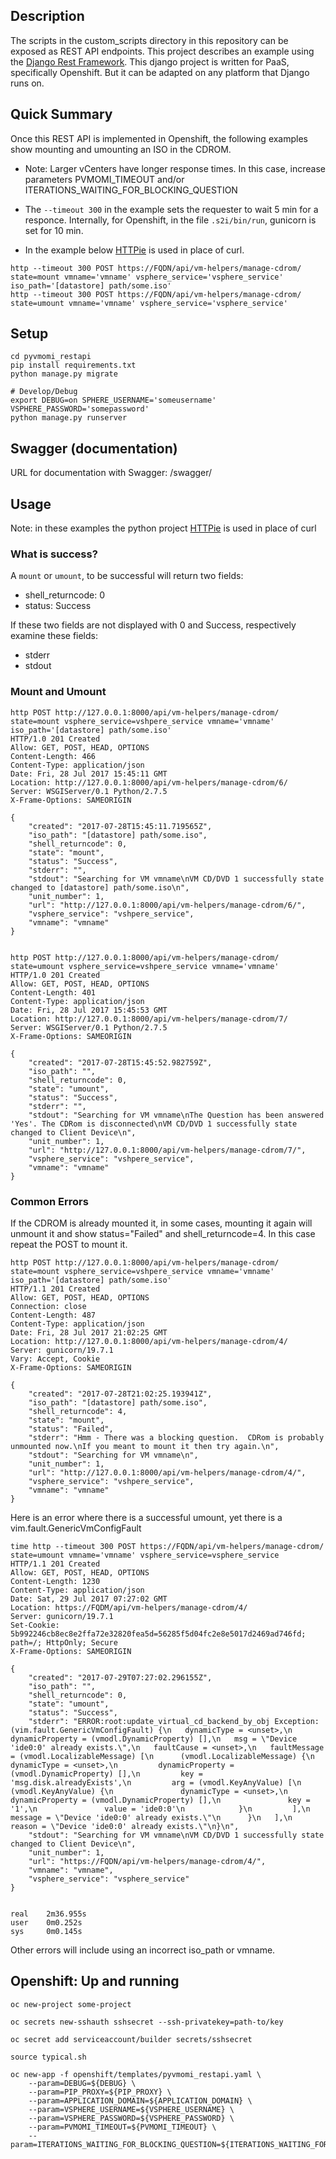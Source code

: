 ## Description

The scripts in the custom_scripts directory in this repository can be
exposed as REST API endpoints.  This project describes an example using
the [Django Rest Framework](http://www.django-rest-framework.org/).  This django
project is written for PaaS, specifically Openshift.  But it can be adapted on
any platform that Django runs on.

## Quick Summary
Once this REST API is implemented in Openshift, the following examples show mounting and
umounting an ISO in the CDROM.

* Note: Larger vCenters have longer response times.  In this case, increase parameters PVMOMI_TIMEOUT
and/or ITERATIONS_WAITING_FOR_BLOCKING_QUESTION

* The `--timeout 300` in the example sets the requester to wait 5 min for a responce.  Internally,
for Openshift, in the file `.s2i/bin/run`, gunicorn is set for 10 min.

* In the example below [HTTPie](https://httpie.org/) is used in place of curl.

```
http --timeout 300 POST https://FQDN/api/vm-helpers/manage-cdrom/ state=mount vmname='vmname' vsphere_service='vsphere_service' iso_path='[datastore] path/some.iso'
http --timeout 300 POST https://FQDN/api/vm-helpers/manage-cdrom/ state=umount vmname='vmname' vsphere_service='vsphere_service'
```

## Setup
```
cd pyvmomi_restapi
pip install requirements.txt
python manage.py migrate

# Develop/Debug
export DEBUG=on SPHERE_USERNAME='someusername' VSPHERE_PASSWORD='somepassword'
python manage.py runserver
```

## Swagger (documentation)
URL for documentation with Swagger: /swagger/

## Usage
Note: in these examples the python project [HTTPie](https://httpie.org/) is used in place of curl

### What is success?
A `mount` or `umount`, to be successful will return two fields:

* shell_returncode: 0
* status: Success

If these two fields are not displayed with 0 and Success, respectively
examine these fields:

* stderr
* stdout


### Mount and Umount

```
http POST http://127.0.0.1:8000/api/vm-helpers/manage-cdrom/ state=mount vsphere_service=vshpere_service vmname='vmname' iso_path='[datastore] path/some.iso'
HTTP/1.0 201 Created
Allow: GET, POST, HEAD, OPTIONS
Content-Length: 466
Content-Type: application/json
Date: Fri, 28 Jul 2017 15:45:11 GMT
Location: http://127.0.0.1:8000/api/vm-helpers/manage-cdrom/6/
Server: WSGIServer/0.1 Python/2.7.5
X-Frame-Options: SAMEORIGIN

{
    "created": "2017-07-28T15:45:11.719565Z",
    "iso_path": "[datastore] path/some.iso",
    "shell_returncode": 0,
    "state": "mount",
    "status": "Success",
    "stderr": "",
    "stdout": "Searching for VM vmname\nVM CD/DVD 1 successfully state changed to [datastore] path/some.iso\n",
    "unit_number": 1,
    "url": "http://127.0.0.1:8000/api/vm-helpers/manage-cdrom/6/",
    "vsphere_service": "vshpere_service",
    "vmname": "vmname"
}


http POST http://127.0.0.1:8000/api/vm-helpers/manage-cdrom/ state=umount vsphere_service=vshpere_service vmname='vmname'
HTTP/1.0 201 Created
Allow: GET, POST, HEAD, OPTIONS
Content-Length: 401
Content-Type: application/json
Date: Fri, 28 Jul 2017 15:45:53 GMT
Location: http://127.0.0.1:8000/api/vm-helpers/manage-cdrom/7/
Server: WSGIServer/0.1 Python/2.7.5
X-Frame-Options: SAMEORIGIN

{
    "created": "2017-07-28T15:45:52.982759Z",
    "iso_path": "",
    "shell_returncode": 0,
    "state": "umount",
    "status": "Success",
    "stderr": "",
    "stdout": "Searching for VM vmname\nThe Question has been answered 'Yes'. The CDRom is disconnected\nVM CD/DVD 1 successfully state changed to Client Device\n",
    "unit_number": 1,
    "url": "http://127.0.0.1:8000/api/vm-helpers/manage-cdrom/7/",
    "vsphere_service": "vshpere_service",
    "vmname": "vmname"
}

```

### Common Errors

If the CDROM is already mounted it, in some cases, mounting it again will unmount it and show status="Failed" and shell_returncode=4.  In this case
repeat the POST to mount it.

```
http POST http://127.0.0.1:8000/api/vm-helpers/manage-cdrom/ state=mount vsphere_service=vshpere_service vmname='vmname' iso_path='[datastore] path/some.iso'
HTTP/1.1 201 Created
Allow: GET, POST, HEAD, OPTIONS
Connection: close
Content-Length: 487
Content-Type: application/json
Date: Fri, 28 Jul 2017 21:02:25 GMT
Location: http://127.0.0.1:8000/api/vm-helpers/manage-cdrom/4/
Server: gunicorn/19.7.1
Vary: Accept, Cookie
X-Frame-Options: SAMEORIGIN

{
    "created": "2017-07-28T21:02:25.193941Z",
    "iso_path": "[datastore] path/some.iso",
    "shell_returncode": 4,
    "state": "mount",
    "status": "Failed",
    "stderr": "Hmm - There was a blocking question.  CDRom is probably unmounted now.\nIf you meant to mount it then try again.\n",
    "stdout": "Searching for VM vmname\n",
    "unit_number": 1,
    "url": "http://127.0.0.1:8000/api/vm-helpers/manage-cdrom/4/",
    "vsphere_service": "vshpere_service",
    "vmname": "vmname"
}

```

Here is an error where there is a successful umount, yet there is a vim.fault.GenericVmConfigFault

```
time http --timeout 300 POST https://FQDN/api/vm-helpers/manage-cdrom/ state=umount vmname='vmname' vsphere_service=vsphere_service
HTTP/1.1 201 Created
Allow: GET, POST, HEAD, OPTIONS
Content-Length: 1230
Content-Type: application/json
Date: Sat, 29 Jul 2017 07:27:02 GMT
Location: https://FQDM/api/vm-helpers/manage-cdrom/4/
Server: gunicorn/19.7.1
Set-Cookie: 5b992246cb8ec8e2ffa72e32820fea5d=56285f5d04fc2e8e5017d2469ad746fd; path=/; HttpOnly; Secure
X-Frame-Options: SAMEORIGIN

{
    "created": "2017-07-29T07:27:02.296155Z",
    "iso_path": "",
    "shell_returncode": 0,
    "state": "umount",
    "status": "Success",
    "stderr": "ERROR:root:update_virtual_cd_backend_by_obj Exception: (vim.fault.GenericVmConfigFault) {\n   dynamicType = <unset>,\n   dynamicProperty = (vmodl.DynamicProperty) [],\n   msg = \"Device 'ide0:0' already exists.\",\n   faultCause = <unset>,\n   faultMessage = (vmodl.LocalizableMessage) [\n      (vmodl.LocalizableMessage) {\n         dynamicType = <unset>,\n         dynamicProperty = (vmodl.DynamicProperty) [],\n         key = 'msg.disk.alreadyExists',\n         arg = (vmodl.KeyAnyValue) [\n            (vmodl.KeyAnyValue) {\n               dynamicType = <unset>,\n               dynamicProperty = (vmodl.DynamicProperty) [],\n               key = '1',\n               value = 'ide0:0'\n            }\n         ],\n         message = \"Device 'ide0:0' already exists.\"\n      }\n   ],\n   reason = \"Device 'ide0:0' already exists.\"\n}\n",
    "stdout": "Searching for VM vmname\nVM CD/DVD 1 successfully state changed to Client Device\n",
    "unit_number": 1,
    "url": "https://FQDN/api/vm-helpers/manage-cdrom/4/",
    "vmname": "vmname",
    "vsphere_service": "vsphere_service"
}


real    2m36.955s
user    0m0.252s
sys     0m0.145s

```

Other errors will include using an incorrect iso_path or vmname.

## Openshift: Up and running

```
oc new-project some-project

oc secrets new-sshauth sshsecret --ssh-privatekey=path-to/key

oc secret add serviceaccount/builder secrets/sshsecret

source typical.sh

oc new-app -f openshift/templates/pyvmomi_restapi.yaml \
    --param=DEBUG=${DEBUG} \
    --param=PIP_PROXY=${PIP_PROXY} \
    --param=APPLICATION_DOMAIN=${APPLICATION_DOMAIN} \
    --param=VSPHERE_USERNAME=${VSPHERE_USERNAME} \
    --param=VSPHERE_PASSWORD=${VSPHERE_PASSWORD} \
    --param=PVMOMI_TIMEOUT=${PVMOMI_TIMEOUT} \
    --param=ITERATIONS_WAITING_FOR_BLOCKING_QUESTION=${ITERATIONS_WAITING_FOR_BLOCKING_QUESTION}
```


